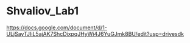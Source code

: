 # Shvaliov_Lab1
https://docs.google.com/document/d/1-ULjSayTJIiL5ajAK7ShcDixpqJHyWi4J6YuGJmk8BU/edit?usp=drivesdk
